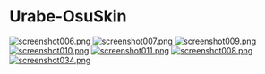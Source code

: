 # Urabe-OsuSkin
[![screenshot006.png](https://i.postimg.cc/SxCTzKqF/screenshot006.png)](https://postimg.cc/SnQ7BkJD)
[![screenshot007.png](https://i.postimg.cc/CLZ6SNQK/screenshot007.png)](https://postimg.cc/Czg44jYy)
[![screenshot009.png](https://i.postimg.cc/prrc9YVq/screenshot009.png)](https://postimg.cc/q6fxSK33)
[![screenshot010.png](https://i.postimg.cc/HxBPsPmr/screenshot010.png)](https://postimg.cc/sQGJTmvz)
[![screenshot011.png](https://i.postimg.cc/k5NpLghF/screenshot011.png)](https://postimg.cc/SXsdMk4J)
[![screenshot008.png](https://i.postimg.cc/VL3Z6CxW/screenshot008.png)](https://postimg.cc/dLjjNLth)
[![screenshot034.png](https://i.postimg.cc/gj7S3Xnd/screenshot034.png)](https://postimg.cc/YL1zHS6y)
